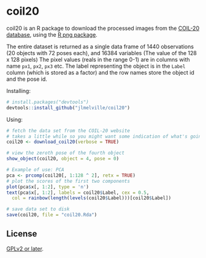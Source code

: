 # coil20

coil20 is an R package to download the processed images from the
[COIL-20 database](http://www.cs.columbia.edu/CAVE/software/softlib/coil-20.php),
using the [R png package](https://cran.r-project.org/web/packages/png/).

The entire dataset is returned as a single data frame of 1440 observations 
(20 objects with 72 poses each), and 16384 variables (The value of the 128 x 128 
pixels) The pixel values (reals in the range 0-1) are in columns with name 
`px1`, `px2`, `px3` etc. The label representing the object is in the `Label` 
column (which is stored as a factor) and the row names store the object id and 
the pose id.

Installing:
```R
# install.packages("devtools")
devtools::install_github("jlmelville/coil20")
```

Using:
```R
# fetch the data set from the COIL-20 website
# takes a little while so you might want some indication of what's going on
coil20 <- download_coil20(verbose = TRUE)

# view the zeroth pose of the fourth object
show_object(coil20, object = 4, pose = 0)

# Example of use: PCA
pca <- prcomp(coil20[, 1:128 ^ 2], retx = TRUE)
# plot the scores of the first two components
plot(pca$x[, 1:2], type = 'n')
text(pca$x[, 1:2], labels = coil20$Label, cex = 0.5,
  col = rainbow(length(levels(coil20$Label)))[coil20$Label])

# save data set to disk
save(coil20, file = "coil20.Rda")
```

## License
[GPLv2 or later](https://www.gnu.org/licenses/gpl-2.0.txt).
